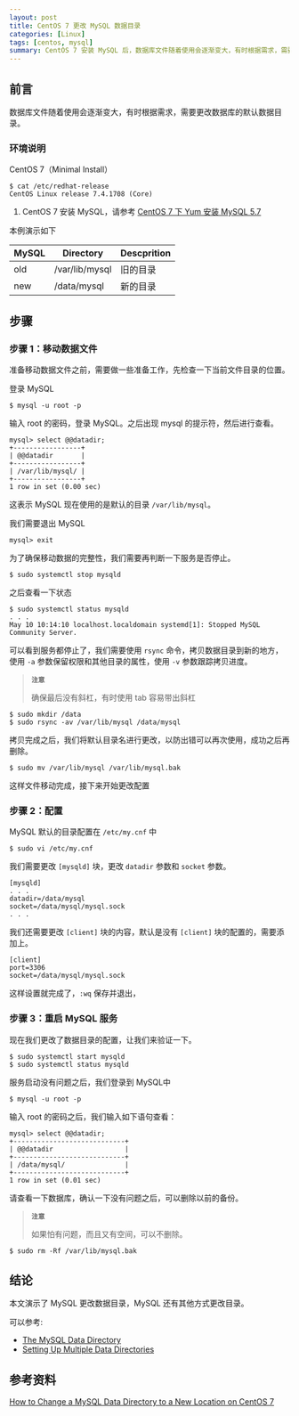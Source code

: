 ```yaml
---
layout: post
title: CentOS 7 更改 MySQL 数据目录 
categories: [Linux]
tags: [centos, mysql]
summary: CentOS 7 安装 MySQL 后，数据库文件随着使用会逐渐变大，有时根据需求，需要更改数据库的默认数据目录。
---
```

## 前言
数据库文件随着使用会逐渐变大，有时根据需求，需要更改数据库的默认数据目录。

### 环境说明
CentOS 7（Minimal Install）

```terminal
$ cat /etc/redhat-release 
CentOS Linux release 7.4.1708 (Core) 
```

1. CentOS 7 安装 MySQL，请参考 [CentOS 7 下 Yum 安装 MySQL 5.7](/blog/2017/05/10/centos-7-yum-install-mysql-57) 

本例演示如下

| MySQL    | Directory      | Descprition   |
|----------|----------------|---------------|
| old      | /var/lib/mysql | 旧的目录       |
| new      | /data/mysql    | 新的目录       |

## 步骤

### 步骤 1：移动数据文件
准备移动数据文件之前，需要做一些准备工作，先检查一下当前文件目录的位置。

登录 MySQL
```terminal
$ mysql -u root -p
```

输入 root 的密码，登录 MySQL。之后出现 mysql 的提示符，然后进行查看。

```terminal
mysql> select @@datadir;
+-----------------+
| @@datadir       |
+-----------------+
| /var/lib/mysql/ |
+-----------------+
1 row in set (0.00 sec)
```

这表示 MySQL 现在使用的是默认的目录 `/var/lib/mysql`。

我们需要退出 MySQL

```terminal
mysql> exit
```

为了确保移动数据的完整性，我们需要再判断一下服务是否停止。

```terminal
$ sudo systemctl stop mysqld
```

之后查看一下状态

```terminal
$ sudo systemctl status mysqld
. . .
May 10 10:14:10 localhost.localdomain systemd[1]: Stopped MySQL Community Server.
```

可以看到服务都停止了，我们需要使用 `rsync` 命令，拷贝数据目录到新的地方，使用 `-a` 参数保留权限和其他目录的属性，使用 `-v` 参数跟踪拷贝进度。

> **`注意`**
>
> 确保最后没有斜杠，有时使用 tab 容易带出斜杠

```terminal
$ sudo mkdir /data
$ sudo rsync -av /var/lib/mysql /data/mysql
```

拷贝完成之后，我们将默认目录名进行更改，以防出错可以再次使用，成功之后再删除。

```terminal
$ sudo mv /var/lib/mysql /var/lib/mysql.bak
```

这样文件移动完成，接下来开始更改配置

### 步骤 2：配置
MySQL 默认的目录配置在 `/etc/my.cnf` 中

```terminal
$ sudo vi /etc/my.cnf
```

我们需要更改 `[mysqld]` 块，更改 `datadir` 参数和 `socket` 参数。

```terminal
[mysqld]
. . .
datadir=/data/mysql
socket=/data/mysql/mysql.sock
. . .
```

我们还需要更改 `[client]` 块的内容，默认是没有 `[client]` 块的配置的，需要添加上。

```terminal
[client]
port=3306
socket=/data/mysql/mysql.sock
```

这样设置就完成了，`:wq` 保存并退出，

### 步骤 3：重启 MySQL 服务

现在我们更改了数据目录的配置，让我们来验证一下。

```terminal
$ sudo systemctl start mysqld
$ sudo systemctl status mysqld
```
服务启动没有问题之后，我们登录到 MySQL中

```terminal
$ mysql -u root -p
```
输入 root 的密码之后，我们输入如下语句查看：

```terminal
mysql> select @@datadir;
+----------------------------+
| @@datadir                  |
+----------------------------+
| /data/mysql/               |
+----------------------------+
1 row in set (0.01 sec)
```

请查看一下数据库，确认一下没有问题之后，可以删除以前的备份。

> **`注意`**
>
> 如果怕有问题，而且又有空间，可以不删除。
> 

```terminal
$ sudo rm -Rf /var/lib/mysql.bak
```

## 结论
本文演示了 MySQL 更改数据目录，MySQL 还有其他方式更改目录。

可以参考: 

- [The MySQL Data Directory][2]
- [Setting Up Multiple Data Directories][3]

## 参考资料
[How to Change a MySQL Data Directory to a New Location on CentOS 7][1]  

 
[1]: https://www.digitalocean.com/community/tutorials/how-to-change-a-mysql-data-directory-to-a-new-location-on-centos-7
[2]: https://dev.mysql.com/doc/refman/5.7/en/data-directory.html  
[3]: https://dev.mysql.com/doc/refman/5.7/en/multiple-data-directories.html
